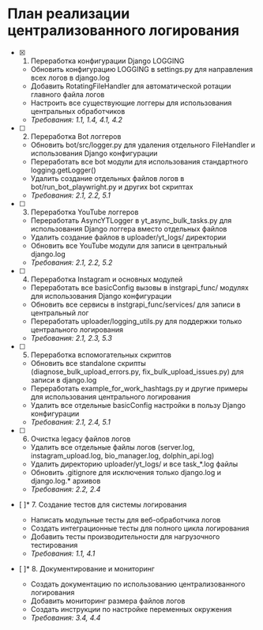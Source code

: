 # План реализации централизованного логирования

- [x] 1. Переработка конфигурации Django LOGGING
  - Обновить конфигурацию LOGGING в settings.py для направления всех логов в django.log
  - Добавить RotatingFileHandler для автоматической ротации главного файла логов
  - Настроить все существующие логгеры для использования центральных обработчиков
  - _Требования: 1.1, 1.4, 4.1, 4.2_

- [ ] 2. Переработка Bot логгеров
  - Обновить bot/src/logger.py для удаления отдельного FileHandler и использования Django конфигурации
  - Переработать все bot модули для использования стандартного logging.getLogger()
  - Удалить создание отдельных файлов логов в bot/run_bot_playwright.py и других bot скриптах
  - _Требования: 2.1, 2.2, 5.1_

- [ ] 3. Переработка YouTube логгеров
  - Переработать AsyncYTLogger в yt_async_bulk_tasks.py для использования Django логгера вместо отдельных файлов
  - Удалить создание файлов в uploader/yt_logs/ директории
  - Обновить все YouTube модули для записи в центральный django.log
  - _Требования: 2.1, 2.2, 5.2_

- [ ] 4. Переработка Instagram и основных модулей
  - Переработать все basicConfig вызовы в instgrapi_func/ модулях для использования Django конфигурации
  - Обновить все сервисы в instgrapi_func/services/ для записи в центральный лог
  - Переработать uploader/logging_utils.py для поддержки только центрального логирования
  - _Требования: 2.1, 2.3, 5.3_

- [ ] 5. Переработка вспомогательных скриптов
  - Обновить все standalone скрипты (diagnose_bulk_upload_errors.py, fix_bulk_upload_issues.py) для записи в django.log
  - Переработать example_for_work_hashtags.py и другие примеры для использования центрального логирования
  - Удалить все отдельные basicConfig настройки в пользу Django конфигурации
  - _Требования: 2.1, 2.4, 5.1_

- [ ] 6. Очистка legacy файлов логов
  - Удалить все отдельные файлы логов (server.log, instagram_upload.log, bio_manager.log, dolphin_api.log)
  - Удалить директорию uploader/yt_logs/ и все task_*.log файлы
  - Обновить .gitignore для исключения только django.log и django.log.* архивов
  - _Требования: 2.2, 2.4_

- [ ]* 7. Создание тестов для системы логирования
  - Написать модульные тесты для веб-обработчика логов
  - Создать интеграционные тесты для полного цикла логирования
  - Добавить тесты производительности для нагрузочного тестирования
  - _Требования: 1.1, 4.1_

- [ ]* 8. Документирование и мониторинг
  - Создать документацию по использованию централизованного логирования
  - Добавить мониторинг размера файлов логов
  - Создать инструкции по настройке переменных окружения
  - _Требования: 3.4, 4.4_